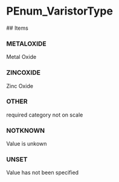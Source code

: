 # PEnum_VaristorType

<!-- end of definition -->## Items

### METALOXIDE
Metal Oxide

### ZINCOXIDE
Zinc Oxide

### OTHER
required category not on scale

### NOTKNOWN
Value is unkown

### UNSET
Value has not been specified
